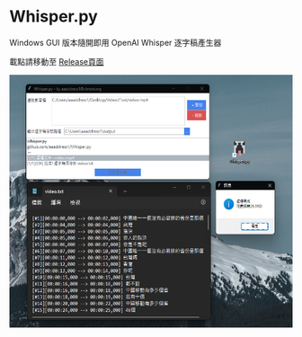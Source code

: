 # Whisper.py

Windows GUI 版本隨開即用 OpenAI Whisper 逐字稿產生器

載點請移動至 [Release頁面](https://github.com/aaaddress1/Whisper.py/releases)

<img src="Demo.png"  width="550" height="450">

